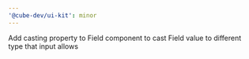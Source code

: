 ```yaml
---
'@cube-dev/ui-kit': minor
---
```


Add casting property to Field component to cast Field value to different type that input allows
